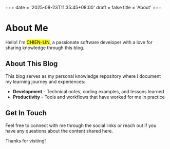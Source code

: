+++
date = '2025-08-23T11:35:45+08:00'
draft = false
title = 'About'
+++

# About Me

Hello! I'm <mark>CHIEN-LIN</mark>, a passionate software developer with a love for sharing knowledge through this blog.

## About This Blog

This blog serves as my personal knowledge repository where I document my learning journey and experiences:
- **Development** - Technical notes, coding examples, and lessons learned
- **Productivity** - Tools and workflows that have worked for me in practice

## Get In Touch

Feel free to connect with me through the social links or reach out if you have any questions about the content shared here.

Thanks for visiting!
